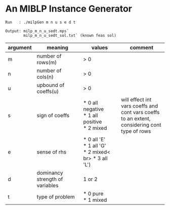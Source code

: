 # An MIBLP Instance Generator 

```
Run   : ./milpGen m n u s e d t

Output: milp_m_n_u_sedt.mps` 
        milp_m_n_u_sedt_sol.txt` (known feas sol)
```

| argument | meaning | values | comment |
| -------- | ------- | ------ | ------- |
| m | number of rows(m) | > 0 | |
| n | number of cols(n) | > 0 | |
| u |upbound of coeffs(u) | > 0 | |
| s | sign of coeffs | * 0 all negative <br> * 1 all positive <br> * 2 mixed | will effect int vars coeffs and <br> cont vars coeffs to an extent,<br> considering cont type of rows |
| e | sense of rhs | * 0 all 'E' <br> * 1 all 'G' <br> * 2 mixed< br> * 3 all 'L') |
| d | dominancy strength of variables| 1 or 2 | | 
| t | type of problem | * 0 pure <br> * 1 mixed | |

